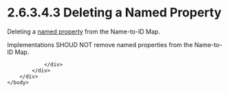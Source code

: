 <html dir="LTR" xmlns:mshelp="http://msdn.microsoft.com/mshelp" xmlns:ddue="http://ddue.schemas.microsoft.com/authoring/2003/5" xmlns:xlink="http://www.w3.org/1999/xlink" xmlns:tool="http://www.microsoft.com/tooltip">
    <head>
        <meta http-equiv="Content-Type" content="text/html; CHARSET=utf-8"></meta>
        <meta name="save" content="history"></meta>
        <title>2.6.3.4.3 Deleting a Named Property</title>
        <xml>
            <mshelp:toctitle title="2.6.3.4.3 Deleting a Named Property"></mshelp:toctitle>
            <mshelp:rltitle title="[MS-PST]: Deleting a Named Property"></mshelp:rltitle>
            <mshelp:keyword index="A" term="612f3172-b46d-409f-8b91-792ebb1a171a"></mshelp:keyword>
            <mshelp:attr name="DCSext.ContentType" value="open specification"></mshelp:attr>
            <mshelp:attr name="AssetID" value="612f3172-b46d-409f-8b91-792ebb1a171a"></mshelp:attr>
            <mshelp:attr name="TopicType" value="kbRef"></mshelp:attr>
            <mshelp:attr name="DCSext.Title" value="[MS-PST]: Deleting a Named Property" />
        </xml>
    </head>
    <body>
        <div id="header">
            <h1 class="heading">2.6.3.4.3 Deleting a Named Property</h1>
        </div>
        <div id="mainSection">
            <div id="mainBody">
                <div id="allHistory" class="saveHistory"></div>
                <div id="sectionSection0" class="section" name="collapseableSection">
                    

<p>Deleting a <a href="08220cc9-69b1-4072-a2e7-2a0ff201d505.htm#gt_e6245def-e67d-4ab2-8c7d-04863b1c1063">named
property</a> from the Name-to-ID Map.</p>

<p>Implementations SHOUD NOT remove named properties from the
Name-to-ID Map.</p>


                </div>
            </div>
        </div>
    </body>
</html>